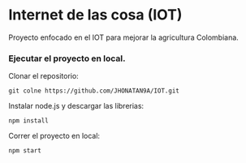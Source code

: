 # Internet de las cosa (IOT)
Proyecto enfocado en el IOT para mejorar la agricultura Colombiana.

### Ejecutar el proyecto en local.
Clonar el repositorio:
```
git colne https://github.com/JHONATAN9A/IOT.git
```
Instalar node.js y descargar las librerias:
```
npm install
```
Correr el proyecto en local:
```
npm start
```

